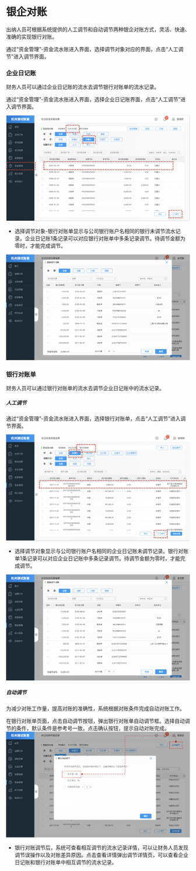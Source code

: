# 银企对账

出纳人员可根据系统提供的人工调节和自动调节两种银企对账方式，灵活、快速、准确的实现银行对账。

通过“资金管理”-资金流水账进入界面，选择调节对象对应的界面，点击“人工调节”进入调节界面。

### 企业日记账

财务人员可以通过企业日记账的流水去调节银行对账单的流水记录。

通过“资金管理”-资金流水账进入界面，选择企业日记账界面，点击“人工调节”进入调节界面。

![](/img/git32.png)

* 选择调节对象-银行对账单显示与公司银行账户名相同的银行未调节流水记录。企业日记账1条记录可以对应银行对账单中多条记录调节。待调节金额为零时，才能完成调节。

![](/img/git31.png)

### 银行对账单

财务人员可以通过银行对账单的流水去调节企业日记账中的流水记录。

##### 人工调节

通过“资金管理”-资金流水账进入界面，选择银行对账单，点击“人工调节”进入调节界面。

![](/img/git33.png)

* 选择调节对象显示与公司银行账户名相同的企业日记账未调节记录。银行对账单1条记录可以对应企业日记账中多条记录调节。待调节金额为零时，才能完成调节。

![](/img/git31.png)

##### 自动调节

为减少对账工作量，提高对账的准确性，系统根据对账条件完成自动对账工作。

在银行对账单页面，点击自动调节按钮，弹出银行对账单自动调节框。选择自动调节的条件，默认条件是参考号一致。点击确认按钮，提示自动对账完成。![](/img/git34.png)

* 银行对账调节后，系统可查看相互调节的流水记录详情，可以让财务人员发现调节误操作以及对账差异原因。点击查看详情弹出调节详情页，可以查看企业日记账和银行对账单中相互调节的流水记录。



